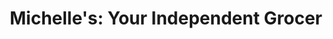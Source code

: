 ---
title: "Michelle's: Your Independent Grocer"
url: /fort-mcmurray/michelles-your-independent-grocer/
shop: supermarket
---